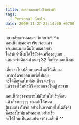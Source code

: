 ```yaml
---
title: อัพเกรดคอมฯไปไว้หน้าทีวี
tags:
  - Personal Goals
date: 2009-11-27 23:14:00 +0700
---
```


อยากอัพเกรดคอมฯ จังเลย =^-^=  
ตอนนี้แกะคอมฯ เรียบร้อยแล้ว  
ของเยอะแยะเต็มไปหมดเลยอ่า  
ไดร์ฟเก่าที่ไม่ได้ใช้ยังติดเครื่องอยู่เลย  
แถมฮาร์ดดิกส์เก่าเน่าๆ 32 จิ๊กที่จะถอดทิ้งละ

เดี๋ยวจะไปเปลี่ยนบอร์ดใหม่ให้เล็กลง  
เอาการ์ดจอออนบอร์ดไปเลย  
จะได้ซื้อเคสใหม่อันเล็กๆ น่ารักๆ  
แล้ววางไว้หน้าทีวี ต่อออกจอใหญ่ สะจาย

ตอนนี้ถ้าว่างจะแวะไปพันทิพให้เร็วจี๋เลย  
แล้วก็ขายๆๆๆๆ ของเก่าให้หมด  
(แรมเก่า กับจอ อย่างอื่นอาจขายไม่ได้ตังค์)  
ซื้อของใหม่มาอัพคอมฯ อย่างเร็ว  
จะได้โอนเป็นคอมประจำบ้านเสียที ^^
